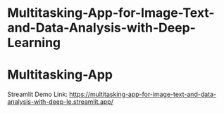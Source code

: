 # Multitasking-App-for-Image-Text-and-Data-Analysis-with-Deep-Learning
# Multitasking-App

Streamlit Demo Link: https://multitasking-app-for-image-text-and-data-analysis-with-deep-le.streamlit.app/ 
